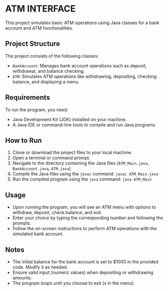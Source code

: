 # ATM INTERFACE

This project simulates basic ATM operations using Java classes for a bank account and ATM functionalities.

## Project Structure

The project consists of the following classes:
- `BankAccount`: Manages bank account operations such as deposit, withdrawal, and balance checking.
- `ATM`: Simulates ATM operations like withdrawing, depositing, checking balance, and displaying a menu.

## Requirements

To run the program, you need:
- Java Development Kit (JDK) installed on your machine.
- A Java IDE or command-line tools to compile and run Java programs.

## How to Run

1. Clone or download the project files to your local machine.
2. Open a terminal or command prompt.
3. Navigate to the directory containing the Java files (`ATM_Main.java`, `BankAccount.java`, `ATM.java`).
4. Compile the Java files using the `javac` command:
```javac ATM_Main.java```
5. Run the compiled program using the `java` command:
```java ATM_Main```

## Usage

- Upon running the program, you will see an ATM menu with options to withdraw, deposit, check balance, and exit.
- Enter your choice by typing the corresponding number and following the prompts.
- Follow the on-screen instructions to perform ATM operations with the simulated bank account.

## Notes

- The initial balance for the bank account is set to $1000 in the provided code. Modify it as needed.
- Ensure valid input (numeric values) when depositing or withdrawing amounts.
- The program loops until you choose to exit (`4` in the menu).
